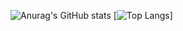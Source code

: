 ![Anurag's GitHub stats](https://github-readme-stats.vercel.app/api?username=emranhossen26&show_icons=true&theme=radical)
[![Top Langs](https://github-readme-stats.vercel.app/api/top-langs/?username=emranhossen26&layout=compact)]
